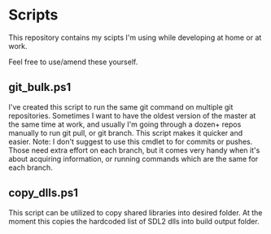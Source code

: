 # Scripts
This repository contains my scipts I'm using while developing at home or at work.

Feel free to use/amend these yourself. 

## git_bulk.ps1
I've created this script to run the same git command on multiple git repositories.
Sometimes I want to have the oldest version of the master at the same time at work, and usually I'm going through a dozen+ repos manually to run git pull, or git branch. This script makes it quicker and easier. Note: I don't suggest to use this cmdlet to for commits or pushes. Those need extra effort on each branch, but it comes very handy when it's about acquiring information, or running commands which are the same for each branch. 

## copy_dlls.ps1
This script can be utilized to copy shared libraries into desired folder. At the moment this copies the hardcoded list of SDL2 dlls into build output folder.
